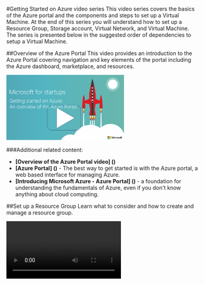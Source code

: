 #Getting Started on Azure video series
This video series covers the basics of the Azure portal and the components and steps to set up a Virtual Machine.  At the end of this series you will understand how to set up a Resource Group, Storage account, Virtual Network, and Virtual Machine.  The series is presented below in the suggested order of dependencies to setup a Virtual Machine.

##Overview of the Azure Portal
This video provides an introduction to the Azure Portal covering navigation and key elements of the portal including the Azure dashboard, marketplace, and resources.

<img src="https://github.com/jurgbonnofsky/test/blob/master/PortalVideoPic.png" width="308" height="170" />


###Additional related content:
-	**[Overview of the Azure Portal video] ()**
-	**[Azure Portal] ()** - The best way to get started is with the Azure portal, a web based interface for managing Azure.
-	**[Introducing Microsoft Azure - Azure Portal] ()** - a foundation for understanding the fundamentals of Azure, even if you don't know anything about cloud computing.







##Set up a Resource Group
Learn what to consider and how to create and manage a resource group.

<video>

###Additional related content:
-	**[Resource Group - script] ()**
-	**[ARM Overview] ()** - Get an overview of the Azure Resource Manager.
-	**[Manage resource groups] ()** – 

##Set up a Storage Account
Learn how to create and manage a storage account and to select the storage option that is right for you.

<video>

###Additional related content:
-	**[Storage Accounts - script] ()**
-	**[Introduction to Azure Storage] ()** – Learn about Storage accounts and how to set them including blobs, tables, queues, and files.
-	**[Create a storage account] ()** – Learn about Storage accounts, how to set them up and the two storage accounts: general purpose and blob.

##Set up a Virtual Network
Learn how to set up a virtual network including IP address blocks, DNS setting, security policies, and routing tables.

<video>

###Additional related content:
-	**[Virtual Networks - script] ()**
-	**[Virtual Network Overview] ()** 
-	**[Virtual network FAQ] ()**
-	**[Virtual network security] ()** (white paper)
-	**[IP addresses in Azure] ()**


##Set up a Virtual Machine
Learn how to set up and configure an Ubuntu virtual machine.


<video>

###Additional related content:
-	**[Virtual Machines - script] ()**
